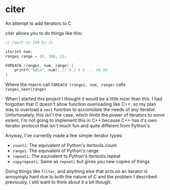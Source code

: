 # citer
An attempt to add iterators to C

citer allows you to do things like this:

```C
// Count to 100 by 2s

iterint num;
rangei range = {0, 100, 2};

FOREACH (rangei, num, range) {
    printf("%d\n", num); // 0 2 4 6 ... 96 98
}
```

Where the macro call `FOREACH (rangei, num, range)` calls `rangei_next(range)`

When I started this project I thought it would be a little nicer than this. 
I had forgotten that C doesn't allow function overloading like C++, so my 
plan was to overload a `next` function to accomidate the needs of any 
iterator.  Unfortunately, this isn't the case, which limits the power of 
iterators to some extent.  I'm not going to implement this in C++ because 
C++ has it's own iterator protocol that isn't much fun and quite different 
from Python's.

Anyway, I've currently made a few simple iterator types:  
 * `counti`: The equivalent of Python's itertools.count
 * `rangei`: The equivalent of Python's range
 * `repeati`: The equivalent to Python's itertools.repeat
 * `copyrepeati`: Same as `repeati` but gives you new copies of things

Doing things like `filter`, and anything else that acts on an iterator is 
annoyingly hard due to both the nature of C and the problem I described 
previously.  I still want to think about it a bit though.
